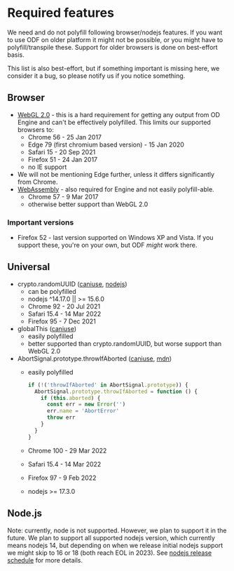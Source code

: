 # Required features

We need and do not polyfill following browser/nodejs features. If you want to
use ODF on older platform it might not be possible, or you might have to
polyfill/transpile these. Support for older browsers is done on best-effort basis.

This list is also best-effort, but if something important is missing here, we
consider it a bug, so please notify us if you notice something.

## Browser

- [WebGL 2.0](https://caniuse.com/webgl2) - this is a hard requirement for
  getting any output from OD Engine and can't be effectively polyfilled. This
  limits our supported browsers to:
  - Chrome 56 - 25 Jan 2017
  - Edge 79 (first chromium based version) - 15 Jan 2020
  - Safari 15 - 20 Sep 2021
  - Firefox 51 - 24 Jan 2017
  - no IE support
- We will not be mentioning Edge further, unless it differs significantly from Chrome.
- [WebAssembly](https://caniuse.com/wasm) - also required for Engine and not
  easily polyfill-able.
  - Chrome 57 - 9 Mar 2017
  - otherwise better support than WebGL 2.0

### Important versions

- Firefox 52 - last version supported on Windows XP and Vista. If you support
  these, you're on your own, but ODF *might* work there.

## Universal

- crypto.randomUUID ([caniuse](https://caniuse.com/mdn-api_crypto_randomuuid), [nodejs](https://nodejs.org/api/crypto.html#cryptorandomuuidoptions))
  - can be polyfilled
  - nodejs ^14.17.0 || >= 15.6.0
  - Chrome 92 - 20 Jul 2021
  - Safari 15.4 - 14 Mar 2022
  - Firefox 95 - 7 Dec 2021
- globalThis ([caniuse](https://caniuse.com/mdn-javascript_builtins_globalthis))
  - easily polyfilled
  - better supported than crypto.randomUUID, but worse support than WebGL 2.0
- AbortSignal.prototype.throwIfAborted ([caniuse](https://caniuse.com/mdn-api_abortsignal_throwifaborted), [mdn](https://developer.mozilla.org/en-US/docs/Web/API/AbortSignal/throwIfAborted))
  - easily polyfilled

    ```js
    if (!('throwIfAborted' in AbortSignal.prototype)) {
      AbortSignal.prototype.throwIfAborted = function () {
        if (this.aborted) {
          const err = new Error('')
          err.name = 'AbortError'
          throw err
        }
      }
    }
    ```

  - Chrome 100 - 29 Mar 2022
  - Safari 15.4 - 14 Mar 2022
  - Firefox 97 - 9 Feb 2022
  - nodejs >= 17.3.0

## Node.js

Note: currently, node is not supported. However, we plan to support it in the
future. We plan to support all supported nodejs version, which currently means
nodejs 14, but depending on when we release initial nodejs support we might skip
to 16 or 18 (both reach EOL in 2023). See
[nodejs release schedule](https://github.com/nodejs/Release) for more details.
